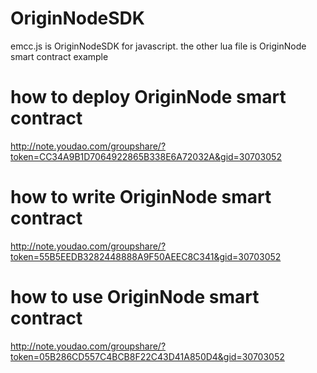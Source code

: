 # OriginNodeSDK

emcc.js is OriginNodeSDK for javascript.  the other lua file is OriginNode smart contract example


# how to deploy OriginNode smart contract
http://note.youdao.com/groupshare/?token=CC34A9B1D7064922865B338E6A72032A&gid=30703052

# how to write OriginNode smart contract
http://note.youdao.com/groupshare/?token=55B5EEDB3282448888A9F50AEEC8C341&gid=30703052

# how to use OriginNode smart contract
http://note.youdao.com/groupshare/?token=05B286CD557C4BCB8F22C43D41A850D4&gid=30703052
